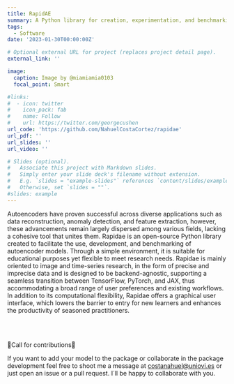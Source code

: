 ```yaml
---
title: RapidAE
summary: A Python library for creation, experimentation, and benchmarking of Autoencoder models
tags:
  - Software
date: '2023-01-30T00:00:00Z'

# Optional external URL for project (replaces project detail page).
external_link: ''

image:
  caption: Image by @miamiamia0103
  focal_point: Smart

#links:
#  - icon: twitter
#    icon_pack: fab
#    name: Follow
#    url: https://twitter.com/georgecushen
url_code: 'https://github.com/NahuelCostaCortez/rapidae'
url_pdf: ''
url_slides: ''
url_video: ''

# Slides (optional).
#   Associate this project with Markdown slides.
#   Simply enter your slide deck's filename without extension.
#   E.g. `slides = "example-slides"` references `content/slides/example-slides.md`.
#   Otherwise, set `slides = ""`.
#slides: example
---
```


Autoencoders have proven successful across diverse applications such as data reconstruction, anomaly detection, and feature extraction, however, these advancements remain largely dispersed among various fields, lacking a cohesive tool that unites them. Rapidae is an open-source Python library created to facilitate the use, development, and benchmarking of autoencoder models. Through a simple environment, it is suitable for educational purposes yet flexible to meet research needs. Rapidae is mainly oriented to image and time-series research, in the form of precise and imprecise data and is designed to be backend-agnostic, supporting a seamless transition between TensorFlow, PyTorch, and JAX, thus accommodating a broad range of user preferences and existing workflows. In addition to its computational flexibility, Rapidae offers a graphical user interface, which lowers the barrier to entry for new learners and enhances the productivity of seasoned practitioners.

<br><br>

🚨Call for contributions🚨

If you want to add your model to the package or collaborate in the package development feel free to shoot me a message at costanahuel@uniovi.es or just open an issue or a pull request. I´ll be happy to collaborate with you.
